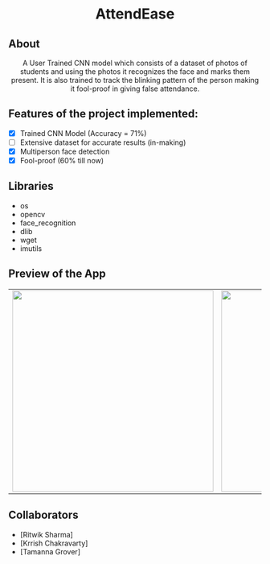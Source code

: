 <h1 align="center">
AttendEase
</h1>

## About
<p align="center">
A User Trained CNN model which consists of a dataset of photos of students and using the photos it recognizes the face and marks them present. It is also trained to track the blinking pattern of the person making it fool-proof in giving false attendance.
</p>

## Features of the project implemented:
- [x] Trained CNN Model (Accuracy = 71%)
- [ ] Extensive dataset for accurate results (in-making)
- [x] Multiperson face detection
- [x] Fool-proof (60% till now)

## Libraries
- os
- opencv
- face_recognition
- dlib
- wget
- imutils

## Preview of the App
<table>
  <tr>
    <td><img src="https://github.com/Ritwikgotbugs/AttendEase/assets/101137482/b03eaaaf-a849-45dc-b6aa-1a2e5a1b78d7" width=400></td>
    <td><img src="https://github.com/Ritwikgotbugs/AttendEase/assets/101137482/21683853-ea91-439e-a600-90d6193430a3" width=400></td>
  </tr>
 </table>

## Collaborators
- [Ritwik Sharma]
- [Krrish Chakravarty]
- [Tamanna Grover]
  

 
